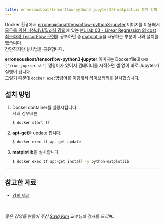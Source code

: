 ```yaml
---
title: erroneousboat/tensorflow-python3-jupyter에서 matplotlib 설치 방법
---
```


Docker 환경에서 [erroneousboat/tensorflow-python3-jupyter][docker-image] 이미지를 이용해서 [모두를 위한 머신러닝/딥러닝 강의][lecture-list]에 있는 [ML lab 03 - Linear Regression 의 cost 최소화의 TensorFlow 구현][lab-video]를 공부하던 중 [matplotlib][matplotlib]을 사용하는 부분이 나와 설치를 했습니다.  
간단하지만 설치법을 공유합니다.

**erroneousboat/tensorflow-python3-jupyter** 이미지는 Dockerfile에  `CMD ["/run_jupyter.sh"]` 명령어가 있어서 컨테이너를 시작하면 셀 없이 바로 Jupyter가 실행이 됩니다.  
그렇기 때문에 `docker exec`명령어를 이용해서 라이브러리를 설치했습니다.

## 설치 방법

1. Docker container를 실행시킵니다.  
   저의 경우에는
    ```bash
    $ docker start tf
    ```
2. **apt-get**을 update 합니다.
    ```bash
    $ docker exec tf apt-get update
    ```
3. **matplotlib**을 설치합니다.
    ```bash
    $ docker exec tf apt-get install -y python-matplotlib
    ```

---

## 참고한 자료

* [강의 댓글][lab-comment]

</br></br>
_좋은 강의를 만들어 주신 [Sung Kim](https://github.com/hunkim) 교수님께 감사를 드리며..._

[docker-image]: https://hub.docker.com/r/erroneousboat/tensorflow-python3-jupyter/
[lecture-list]: http://hunkim.github.io/ml/
[lab-video]: https://www.youtube.com/watch?v=pHPmzTQ_e2o
[matplotlib]: http://matplotlib.org/
[lab-comment]: https://www.youtube.com/watch?v=pHPmzTQ_e2o&lc=z12yh114uvmszhuah04ch5gyuvqafb4iri4
